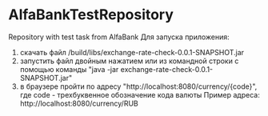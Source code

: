 # AlfaBankTestRepository
Repository with test task from AlfaBank
Для запуска приложения:
1. скачать файл /build/libs/exchange-rate-check-0.0.1-SNAPSHOT.jar
2. запустить файл двойным нажатием или из командной строки с помощью команды "java -jar exchange-rate-check-0.0.1-SNAPSHOT.jar"
3. в браузере пройти по адресу "http://localhost:8080/currency/{code}", где code - трехбуквенное обозначение кода валюты
Пример адреса: http://localhost:8080/currency/RUB
